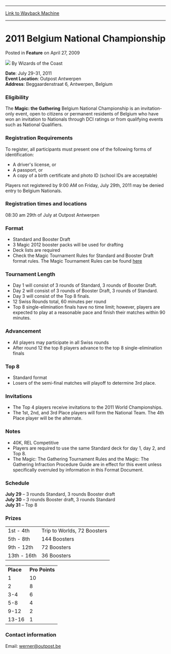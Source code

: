 
---
[Link to Wayback Machine](https://web.archive.org/web/20220528010200/https://magic.wizards.com/en/articles/archive/feature/2011-belgium-national-championship-2009-04-27)

[_metadata_:wayback_url]:- "https://magic.wizards.com/en/articles/archive/feature/2011-belgium-national-championship-2009-04-27"
[_metadata_:wayback_raw_url]:- "https://web.archive.org/web/20220528010200id_/https://magic.wizards.com/en/articles/archive/feature/2011-belgium-national-championship-2009-04-27"
[_metadata_:wayback_capture_timestamp]:- "2022-05-28 01:02:00+00:00"
[_metadata_:description]:- "Date: July 29-31, 2011Event Location: Outpost AntwerpenAddress: Beggaardenstraat 6, Antwerpen, BelgiumEligibilityThe Magic: the Gathering Belgium National Championship is an invitation-only event, open to citizens or permanent residents of Belgium who have won an invitation to Nationals through DCI ratings or from qualifying events such as National Qualifiers.Registration"
[_metadata_:generator]:- "Drupal 7 (http://drupal.org)"
[_metadata_:publish_date]:- "2009-04-27"
---


2011 Belgium National Championship
==================================



 Posted in **Feature**
 on April 27, 2009 






![](https://media.magic.wizards.com/styles/auth_small/public/images/person/wizards_author.jpg)
By Wizards of the Coast











**Date**: July 29-31, 2011  
**Event Location**: Outpost Antwerpen  
**Address**: Beggaardenstraat 6, Antwerpen, Belgium

### Eligibility

The **Magic: the Gathering** Belgium National Championship is an invitation-only event, open to citizens or permanent residents of Belgium who have won an invitation to Nationals through DCI ratings or from qualifying events such as National Qualifiers.

### Registration Requirements

To register, all participants must present one of the following forms of identification:

* A driver's license, or
* A passport, or
* A copy of a birth certificate and photo ID (school IDs are acceptable)

Players not registered by 9:00 AM on Friday, July 29th, 2011 may be denied entry to Belgium Nationals.

### Registration times and locations

08:30 am 29th of July at Outpost Antwerpen

### Format

* Standard and Booster Draft
* 3 Magic 2012 booster packs will be used for drafting
* Deck lists are required
* Check the Magic Tournament Rules for Standard and Booster Draft format rules. The Magic Tournament Rules can be found  [here](http://www.wizards.com/wpn/Events/Rules.aspx?category=magic:thegathering)

### Tournament Length

* Day 1 will consist of 3 rounds of Standard, 3 rounds of Booster Draft.
* Day 2 will consist of 3 rounds of Booster Draft, 3 rounds of Standard.
* Day 3 will consist of the Top 8 finals.
* 12 Swiss Rounds total, 60 minutes per round
* Top 8 single-elimination finals have no time limit; however, players are expected to play at a reasonable pace and finish their matches within 90 minutes.

### Advancement

* All players may participate in all Swiss rounds
* After round 12 the top 8 players advance to the top 8 single-elimination finals

### Top 8

* Standard format
* Losers of the semi-final matches will playoff to determine 3rd place.

### Invitations

* The Top 4 players receive invitations to the 2011 World Championships.
* The 1st, 2nd, and 3rd Place players will form the National Team. The 4th Place player will be the alternate.

### Notes

* 40K, REL Competitive
* Players are required to use the same Standard deck for day 1, day 2, and Top 8.
* The Magic: The Gathering Tournament Rules and the Magic: The Gathering Infraction Procedure Guide are in effect for this event unless specifically overruled by information in this Format Document.

### Schedule

**July 29** – 3 rounds Standard, 3 rounds Booster draft  
**July 30** – 3 rounds Booster draft, 3 rounds Standard  
**July 31** – Top 8

### Prizes



|  |  |
| --- | --- |
| 1st - 4th | Trip to Worlds, 72 Boosters |
| 5th - 8th | 144 Boosters |
| 9th - 12th | 72 Boosters |
| 13th - 16th | 36 Boosters |

  


|  |  |
| --- | --- |
| **Place** | **Pro Points** |
| 1 | 10 |
| 2 | 8 |
| 3-4 | 6 |
| 5-8 | 4 |
| 9-12 | 2 |
| 13-16 | 1 |

### Contact information

Email: werner@outpost.be







